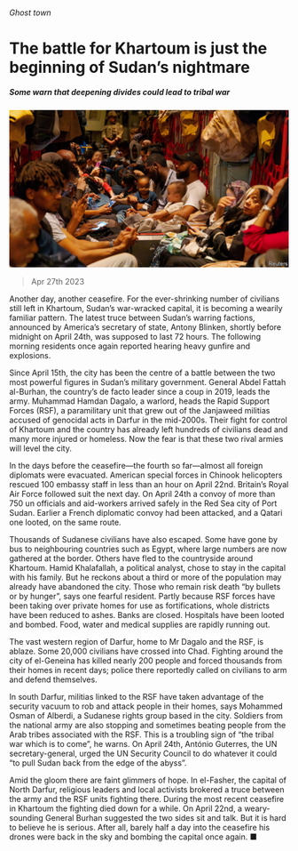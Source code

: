 ###### Ghost town

# The battle for Khartoum is just the beginning of Sudan’s nightmare 

##### Some warn that deepening divides could lead to tribal war 

![image](images/20230429_MAP503.jpg) 

> Apr 27th 2023 

Another day, another ceasefire. For the ever-shrinking number of civilians still left in Khartoum, Sudan’s war-wracked capital, it is becoming a wearily familiar pattern. The latest truce between Sudan’s warring factions, announced by America’s secretary of state, Antony Blinken, shortly before midnight on April 24th, was supposed to last 72 hours. The following morning residents once again reported hearing heavy gunfire and explosions. 

Since April 15th, the city has been the centre of a battle between the two most powerful figures in Sudan’s military government. General Abdel Fattah al-Burhan, the country’s de facto leader since a coup in 2019, leads the army. Muhammad Hamdan Dagalo, a warlord, heads the Rapid Support Forces (RSF), a paramilitary unit that grew out of the Janjaweed militias accused of genocidal acts in Darfur in the mid-2000s. Their fight for control of Khartoum and the country has already left hundreds of civilians dead and many more injured or homeless. Now the fear is that these two rival armies will level the city. 

In the days before the ceasefire—the fourth so far—almost all foreign diplomats were evacuated. American special forces in Chinook helicopters rescued 100 embassy staff in less than an hour on April 22nd. Britain’s Royal Air Force followed suit the next day. On April 24th a convoy of more than 750 un officials and aid-workers arrived safely in the Red Sea city of Port Sudan. Earlier a French diplomatic convoy had been attacked, and a Qatari one looted, on the same route. 

Thousands of Sudanese civilians have also escaped. Some have gone by bus to neighbouring countries such as Egypt, where large numbers are now gathered at the border. Others have fled to the countryside around Khartoum. Hamid Khalafallah, a political analyst, chose to stay in the capital with his family. But he reckons about a third or more of the population may already have abandoned the city. Those who remain risk death “by bullets or by hunger”, says one fearful resident. Partly because RSF forces have been taking over private homes for use as fortifications, whole districts have been reduced to ashes. Banks are closed. Hospitals have been looted and bombed. Food, water and medical supplies are rapidly running out.

The vast western region of Darfur, home to Mr Dagalo and the RSF, is ablaze. Some 20,000 civilians have crossed into Chad. Fighting around the city of el-Geneina has killed nearly 200 people and forced thousands from their homes in recent days; police there reportedly called on civilians to arm and defend themselves. 

In south Darfur, militias linked to the RSF have taken advantage of the security vacuum to rob and attack people in their homes, says Mohammed Osman of Alberdi, a Sudanese rights group based in the city. Soldiers from the national army are also stopping and sometimes beating people from the Arab tribes associated with the RSF. This is a troubling sign of “the tribal war which is to come”, he warns. On April 24th, António Guterres, the UN secretary-general, urged the UN Security Council to do whatever it could “to pull Sudan back from the edge of the abyss”.

Amid the gloom there are faint glimmers of hope. In el-Fasher, the capital of North Darfur, religious leaders and local activists brokered a truce between the army and the RSF units fighting there. During the most recent ceasefire in Khartoum the fighting died down for a while. On April 22nd, a weary-sounding General Burhan suggested the two sides sit and talk. But it is hard to believe he is serious. After all, barely half a day into the ceasefire his drones were back in the sky and bombing the capital once again. ■

